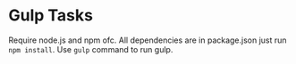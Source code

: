 # Gulp Tasks
Require node.js and npm ofc. All dependencies are in package.json just run `npm install`. Use `gulp` command to run gulp.